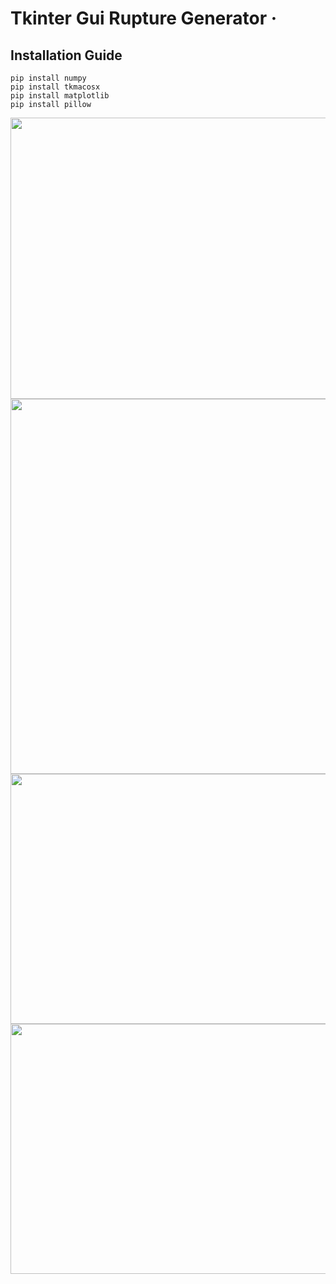 # Tkinter Gui Rupture Generator &middot;

## Installation Guide
```shell
pip install numpy
pip install tkmacosx
pip install matplotlib
pip install pillow

```

<img src="https://user-images.githubusercontent.com/40639118/183348972-1182f8ca-e204-44f8-958b-c0d19a613dd5.png" width="700" height="450" />

<img src="https://user-images.githubusercontent.com/40639118/178615523-b6d354b9-29a0-431b-8346-e7f4cebd8a98.png" width="800" height="600" />

<img src="https://user-images.githubusercontent.com/40639118/178580554-db64aa39-ff1a-40eb-9848-337aa3934b79.png" width="800" height="400" />

<img src="https://user-images.githubusercontent.com/40639118/175870074-8c29a702-aa23-48bf-ad7e-c5ce5b5d868b.png" width="600" height="400" />

